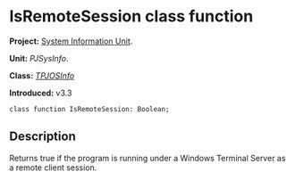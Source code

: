 # IsRemoteSession class function #

**Project:** [System Information Unit](SystemInformationUnit.md).

**Unit:** _PJSysInfo_.

**Class:** _[TPJOSInfo](TPJOSInfo.md)_

**Introduced:** v3.3

```
class function IsRemoteSession: Boolean;
```

## Description ##

Returns true if the program is running under a Windows Terminal Server as a remote client session.